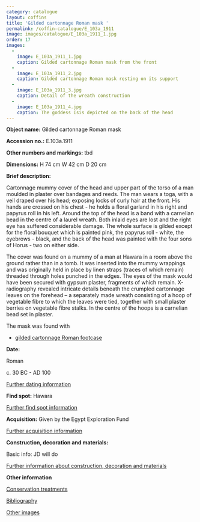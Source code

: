 ```yaml
---
category: catalogue
layout: coffins
title: 'Gilded cartonnage Roman mask '
permalink: /coffin-catalogue/E_103a_1911
image: images/catalogue/E_103a_1911_1.jpg
order: 17
images: 
  -
    image: E_103a_1911_1.jpg
    caption: Gilded cartonnage Roman mask from the front
  -
    image: E_103a_1911_2.jpg
    caption: Gilded cartonnage Roman mask resting on its support
  -
    image: E_103a_1911_3.jpg
    caption: Detail of the wreath construction
  -
    image: E_103a_1911_4.jpg
    caption: The goddess Isis depicted on the back of the head
---
```


**Object name:** 
Gilded cartonnage Roman mask 

**Accession no.:** 
E.103a.1911

**Other numbers and markings:**
tbd

**Dimensions:** 
H 74 cm
W 42 cm
D 20 cm

**Brief description:** 

Cartonnage mummy cover of the head and upper part of the torso of a man moulded in plaster over bandages and reeds. The man wears a toga, with a veil draped over his head; exposing locks of curly hair at the front. His hands are crossed on his chest - he holds a floral garland in his right and papyrus roll in his left. Around the top of the head is a band with a carnelian bead in the centre of a laurel wreath. Both inlaid eyes are lost and the right eye has suffered considerable damage. The whole surface is gilded except for the floral bouquet which is painted pink, the papyrus roll - white, the eyebrows - black, and the back of the head was painted with the four sons of Horus - two on either side.

The cover was found on a mummy of a man at Hawara in a room above the ground rather than in a tomb. It was inserted into the mummy wrappings and was originally held in place by linen straps (traces of which remain) threaded through holes punched in the edges. The eyes of the mask would have been secured with gypsum plaster, fragments of which remain. X-radiography revealed intricate details beneath the crumpled cartonnage leaves on the forehead – a separately made wreath consisting of a hoop of vegetable fibre to which the leaves were tied, together with small plaster berries on vegetable fibre stalks. In the centre of the hoops is a carnelian bead set in plaster.

The mask was found with 

* [gilded cartonnage Roman footcase](/coffin-catalogue/E_103b_1911)

**Date:**

Roman

c. 30 BC - AD 100

[Further dating information](/catalogue_extras/E_103a_1911_dating)

**Find spot:**
Hawara

[Further find spot information](/catalogue_extras/E_103a_1911_findspot)

**Acquisition:**
Given by the Egypt Exploration Fund

[Further acquisition information](/catalogue_extras/E_103a_1911_acquisition)

**Construction, decoration and materials:**

Basic info: JD will do

[Further information about construction, decoration and materials](/catalogue_extras/E_103a_1911_materials)


**Other information**

[Conservation treatments](/catalogue_extras/E_103a_1911_conservation)

[Bibliography](/catalogue_extras/E_103a_1911_bibliography)

[Other images](/catalogue_extras/E_103a_1911_imagesheet)

